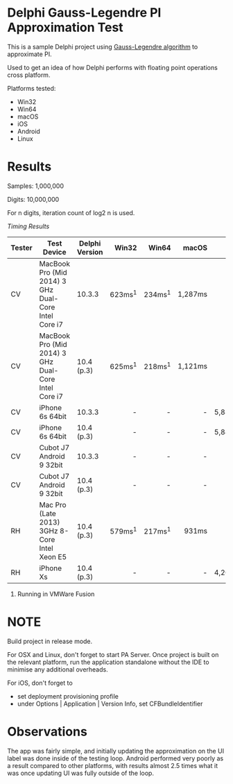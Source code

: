 #  Delphi Gauss-Legendre PI Approximation Test 

This is a sample Delphi project using [Gauss-Legendre algorithm](https://en.wikipedia.org/wiki/Gauss%E2%80%93Legendre_algorithm)  to approximate PI.


Used to get an idea of how Delphi performs with floating point operations cross platform.

Platforms tested:
- Win32
- Win64
- macOS
- iOS
- Android
- Linux

# Results

Samples: 1,000,000

Digits: 10,000,000

For n digits, iteration count of log2 n is used.

*Timing Results*

Tester | Test Device | Delphi Version | Win32 | Win64 | macOS | iOS | Android | Linux
---|---|---|---:|---:|---:|---:|---:|---:
CV |MacBook Pro (Mid 2014) 3 GHz Dual-Core Intel Core i7 | 10.3.3 | 623ms<sup>1</sup> | 234ms<sup>1</sup> | 1,287ms | - | - | -
CV |MacBook Pro (Mid 2014) 3 GHz Dual-Core Intel Core i7 | 10.4 (p.3) | 625ms<sup>1</sup> | 218ms<sup>1</sup> | 1,121ms | - | - | 9,364ms<sup>1</sup>
CV |iPhone 6s 64bit | 10.3.3 | - | - | - | 5,888ms | - | -
CV |iPhone 6s 64bit | 10.4 (p.3) | - | - | - | 5,847ms | - | -
CV |Cubot J7 Android 9 32bit | 10.3.3 | - | - | - | - | 20,832ms | -
CV |Cubot J7 Android 9 32bit | 10.4 (p.3) | - | - | - | - | 19,103ms | -
RH |Mac Pro (Late 2013) 3GHz 8-Core Intel Xeon E5 | 10.4 (p.3) | 579ms<sup>1</sup> | 217ms<sup>1</sup> | 931ms | - | - | 8,288ms<sup>1</sup>
RH |iPhone Xs | 10.4 (p.3) | - | - | - | 4,204ms | - | -

1. Running in VMWare Fusion

# NOTE

Build project in release mode.

For OSX and Linux, don't forget to start PA Server. Once project is built on the relevant platform, run the application standalone without the IDE to minimise any additional overheads.

For iOS, don't forget to 
* set deployment provisioning profile
* under Options | Application | Version Info, set CFBundleIdentifier

# Observations

The app was fairly simple, and initially updating the approximation on the UI label was done inside of the testing loop.
Android performed very poorly as a result compared to other platforms, with results almost 2.5 times what it was once updating UI was fully outside of the loop.
